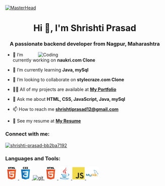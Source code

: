 [![MasterHead](https://cache.careers360.mobi/media/private/courses/contents/337607/2022/1/17/5627_Full-Stack%20Web%20Development.jpg)](https://shrishti-prasad-bb2ba7192)
<h1 align="center">Hi 👋, I'm Shrishti Prasad</h1>
<h3 align="center">A passionate backend developer from Nagpur, Maharashtra</h3>
<img align="right" alt="Coding" width="400" src="https://miro.medium.com/max/1400/0*yBvA5CnEX3Sd4aod.gif">

- 🔭 I’m currently working on **naukri.com Clone**

- 🌱 I’m currently learning **Java, mySql**

- 👯 I’m looking to collaborate on **stylecraze.com Clone**

- 👨‍💻 All of my projects are available at **[My Portfolio](https://shrishtiprasad.github.io/)**

- 💬 Ask me about **HTML, CSS, JavaScript, Java, mySql**

- 📫 How to reach me **shrishtiprasad12@gmail.com**

- 📄 See my resume at **[My Resume](https://drive.google.com/file/d/1etD7-9LwdNzCQOKd_iwc9yTBU1J8xI1T/view?usp=sharing)**

<h3 align="left">Connect with me:</h3>
<p align="left">
<a href="https://linkedin.com/in/shrishti-prasad-bb2ba7192" target="blank"><img align="center" src="https://raw.githubusercontent.com/rahuldkjain/github-profile-readme-generator/master/src/images/icons/Social/linked-in-alt.svg" alt="shrishti-prasad-bb2ba7192" height="30" width="40" /></a>
</p>

<h3 align="left">Languages and Tools:</h3>
<p align="left"> <a href="https://www.w3.org/html/" target="_blank" rel="noreferrer"> <img src="https://raw.githubusercontent.com/devicons/devicon/master/icons/html5/html5-original-wordmark.svg" alt="html5" width="40" height="40"/> </a> <a href="https://www.w3schools.com/css/" target="_blank" rel="noreferrer"> <img src="https://raw.githubusercontent.com/devicons/devicon/master/icons/css3/css3-original-wordmark.svg" alt="css3" width="40" height="40"/> </a> <a href="https://git-scm.com/" target="_blank" rel="noreferrer"> <img src="https://www.vectorlogo.zone/logos/git-scm/git-scm-icon.svg" alt="git" width="40" height="40"/> </a> <a href="https://www.w3.org/html/" target="_blank" rel="noreferrer"> <img src="https://raw.githubusercontent.com/devicons/devicon/master/icons/html5/html5-original-wordmark.svg" alt="html5" width="40" height="40"/> </a> <a href="https://www.java.com" target="_blank" rel="noreferrer"> <img src="https://raw.githubusercontent.com/devicons/devicon/master/icons/java/java-original.svg" alt="java" width="40" height="40"/> </a> <a href="https://developer.mozilla.org/en-US/docs/Web/JavaScript" target="_blank" rel="noreferrer"> <img src="https://raw.githubusercontent.com/devicons/devicon/master/icons/javascript/javascript-original.svg" alt="javascript" width="40" height="40"/> </a> <a href="https://www.mysql.com/" target="_blank" rel="noreferrer"> <img src="https://raw.githubusercontent.com/devicons/devicon/master/icons/mysql/mysql-original-wordmark.svg" alt="mysql" width="40" height="40"/> </a> 
</p>


